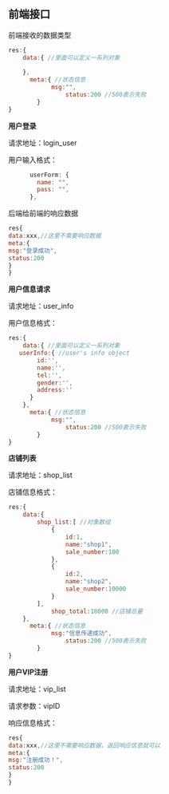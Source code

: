 ## 前端接口

前端接收的数据类型

```js
res:{
    data:{ //里面可以定义一系列对象
        
    },
      meta:{ //状态信息
            msg:"",
                status:200 //500表示失败
        }
}
```



**用户登录**

请求地址：login_user

用户输入格式：
````js
      userForm: {
        name: "",
        pass: "",
      },
````

后端给前端的响应数据

```js
res{
data:xxx,//这里不需要响应数据
meta:{
msg:"登录成功",
status:200
}
}
```



**用户信息请求**

请求地址：user_info

用户信息格式：

```js
res:{
    data:{ //里面可以定义一系列对象
   userInfo:{ //user's info object
        id:'',
        name:'',
        tel:'',
        gender:'',
        address:''
      }
    },
      meta:{ //状态信息
            msg:"",
                status:200 //500表示失败
        }
}
```

**店铺列表**

请求地址：shop_list

店铺信息格式：

```js
res:{
    data:{
        shop_list:[ //对象数组
            {
                id:1,
                name:"shop1",
                sale_number:100
            },
            {
                id:2,
                name:"shop2",
                sale_number:10000
            }
        ],
            shop_total:10000 //店铺总量
    },
      meta:{ //状态信息
            msg:"信息传递成功",
                status:200 //500表示失败
        }
}
```

**用户VIP注册**

请求地址：vip_list

请求参数：vipID

响应信息格式：

```js
res{
data:xxx,//这里不需要响应数据，返回响应信息就可以
meta:{
msg:"注册成功！",
status:200
}
}
```



